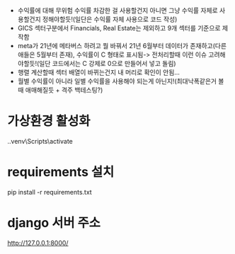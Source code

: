 - 수익률에 대해 무위험 수익률 차감한 걸 사용할건지 아니면 그냥 수익률 자체로 사용할건지 정해야할듯!(일단은 수익률 자체 사용으로 코드 작성)
- GICS 섹터구분에서 Financials, Real Estate는 제외하고 9개 섹터를 기준으로 제작함
- meta가 21년에 메타버스 하려고 뭘 바꿔서 21년 6월부터 데이터가 존재하고(다른 애들은 5월부터 존재), 수익률이 C 형태로 표시됨-> 전처리할때 이런 이슈 고려해야할듯!(일단 코드에서는 C 강제로 0으로 만들어서 넣고 돌림)
- 행렬 계산할때 섹터 배열이 바뀌는건지 내 머리로 확인이 안됨...
- 월별 수익률이 아니라 일별 수익률을 사용해야 되는게 아닌지!(최대낙폭같은거 볼 때 애매해질듯 + 격주 백테스팅?)


# 가상환경 활성화
.\.venv\Scripts\activate

# requirements 설치
pip install -r requirements.txt

# django 서버 주소
http://127.0.0.1:8000/